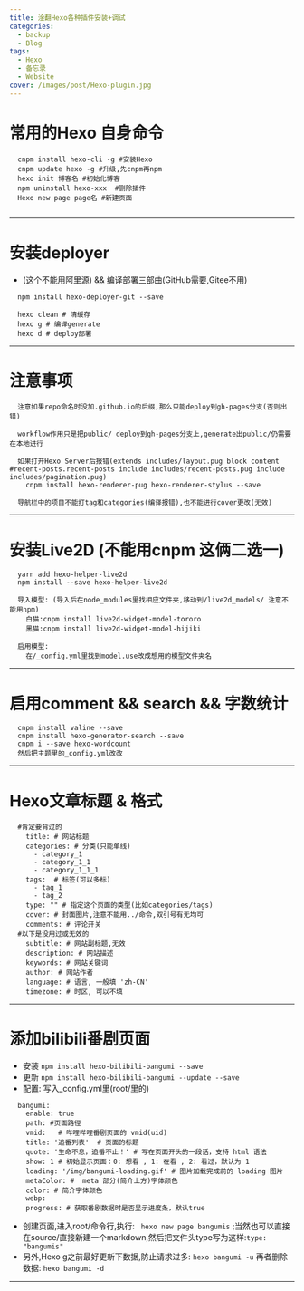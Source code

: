 ```yaml
---
title: 淦翻Hexo各种插件安装+调试
categories: 
  - backup
  - Blog
tags: 
  - Hexo
  - 备忘录
  - Website
cover: /images/post/Hexo-plugin.jpg
---
```

<!--
 * @Author: Weidows
 * @Date: 2020-08-25 00:05:52
 * @LastEditors: Weidows
 * @LastEditTime: 2020-08-25 01:36:15
 * @FilePath: \Weidows\Website\source\_posts\Hexo-plugin.md
-->

# 常用的Hexo 自身命令
  ``` 
    cnpm install hexo-cli -g #安装Hexo
    cnpm update hexo -g #升级,先cnpm再npm
    hexo init 博客名 #初始化博客
    npm uninstall hexo-xxx  #删除插件
    Hexo new page page名 #新建页面
    
  ```
---

# 安装deployer
  * (这个不能用阿里源) && 编译部署三部曲(GitHub需要,Gitee不用)
  ``` 
    npm install hexo-deployer-git --save

    hexo clean # 清缓存
    hexo g # 编译generate
    hexo d # deploy部署
  ```
---

# 注意事项
  ``` 
    注意如果repo命名时没加.github.io的后缀,那么只能deploy到gh-pages分支(否则出错)

    workflow作用只是把public/ deploy到gh-pages分支上,generate出public/仍需要在本地进行
    
    如果打开Hexo Server后报错(extends includes/layout.pug block content #recent-posts.recent-posts include includes/recent-posts.pug include includes/pagination.pug)
      cnpm install hexo-renderer-pug hexo-renderer-stylus --save

    导航栏中的项目不能打tag和categories(编译报错),也不能进行cover更改(无效)
  ```
---

# 安装Live2D (不能用cnpm 这俩二选一)
  ``` 
    yarn add hexo-helper-live2d
    npm install --save hexo-helper-live2d

    导入模型: (导入后在node_modules里找相应文件夹,移动到/live2d_models/ 注意不能用npm)
      白猫:cnpm install live2d-widget-model-tororo
      黑猫:cnpm install live2d-widget-model-hijiki

    启用模型:
      在/_config.yml里找到model.use改成想用的模型文件夹名
  ```
---

# 启用comment && search && 字数统计
  ``` 
    cnpm install valine --save
    cnpm install hexo-generator-search --save
    cnpm i --save hexo-wordcount
    然后把主题里的_config.yml改改
  ```
---

# Hexo文章标题 & 格式
  ```
    #肯定要背过的
      title: # 网站标题
      categories: # 分类(只能单线)
        - category_1
        - category_1_1
        - category_1_1_1
      tags:  # 标签(可以多标)
        - tag_1
        - tag_2
      type: "" # 指定这个页面的类型(比如categories/tags)
      cover: # 封面图片,注意不能用../命令,双引号有无均可
      comments: # 评论开关
    #以下是没用过或无效的
      subtitle: # 网站副标题,无效
      description: # 网站描述
      keywords: # 网站关键词
      author: # 网站作者
      language: # 语言, 一般填 'zh-CN'
      timezone: # 时区, 可以不填
  ```
---

# 添加bilibili番剧页面
  * 安装 `npm install hexo-bilibili-bangumi --save`
  * 更新 `npm install hexo-bilibili-bangumi --update --save`
  * 配置: 写入_config.yml里(root/里的)
  ```
    bangumi:
      enable: true 
      path: #页面路径
      vmid:   # 哔哩哔哩番剧页面的 vmid(uid)
      title: '追番列表'  # 页面的标题
      quote: '生命不息，追番不止！' # 写在页面开头的一段话，支持 html 语法
      show: 1 # 初始显示页面：0: 想看 , 1: 在看 , 2: 看过，默认为 1
      loading: '/img/bangumi-loading.gif' # 图片加载完成前的 loading 图片
      metaColor: #  meta 部分(简介上方)字体颜色
      color: # 简介字体颜色
      webp:
      progress: # 获取番剧数据时是否显示进度条，默认true
  ```
  * 创建页面,进入root/命令行,执行: ` hexo new page bangumis` ;当然也可以直接在source/直接新建一个markdown,然后把文件头type写为这样:`type: "bangumis"`
  * 另外,Hexo g之前最好更新下数据,防止请求过多: `hexo bangumi -u` 再者删除数据: `hexo bangumi -d`
---

